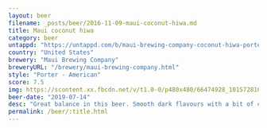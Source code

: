 ```yaml
---
layout: beer
filename: _posts/beer/2016-11-09-maui-coconut-hiwa.md
title: Maui coconut hiwa
category: beer
untappd: "https://untappd.com/b/maui-brewing-company-coconut-hiwa-porter/5383"
country: "United States"
brewery: "Maui Brewing Company"
breweryURL: "/brewery/maui-brewing-company.html"
style: "Porter - American"
score: 7.5
img: https://scontent.xx.fbcdn.net/v/t1.0-0/p480x480/66474928_10157281018783745_475710577704960_n.jpg?_nc_cat=102&_nc_oc=AQn_fpqDCAZzJUa8gXXtYu8Vk5TFEccmTmdGvshYGXDuegmRn2LSSl9K6YIwRO0y0Cc&_nc_ht=scontent.xx&oh=48d29779fc3fd614f5e1a73402f26017&oe=5DA02264
beer-date: "2019-07-14"
desc: "Great balance in this beer. Smooth dark flavours with a bit of coconut"
permalink: /beer/:title.html
---
```

